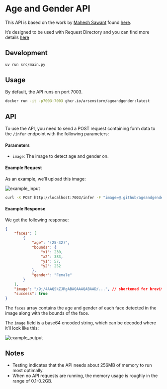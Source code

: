 # Age and Gender API

This API is based on the work by [Mahesh Sawant](https://github.com/smahesh29) found
[here](https://github.com/smahesh29/Gender-and-Age-Detection).

It’s designed to be used with Request Directory and you can find more details
[here](https://request.directory/ageandgender)

## Development

```bash
uv run src/main.py
```

## Usage

By default, the API runs on port 7003.

```bash
docker run -it -p7003:7003 ghcr.io/arsenstorm/ageandgender:latest
```

## API

To use the API, you need to send a POST request containing form data to the
`/infer` endpoint with the following parameters:

#### Parameters

- `image`: The image to detect age and gender on.

#### Example Request

As an example, we’ll upload this image:

<img src="../.github/ageandgender/example_input.jpg" alt="example_input" style="max-width: 500px;">

```bash
curl -X POST http://localhost:7003/infer -F "image=@.github/ageandgender/example_input.jpg"
```

#### Example Response

We get the following response:

```json
{
    "faces": [
        {
            "age": "(25-32)",
            "bounds": {
                "x1": 230,
                "x2": 383,
                "y1": 57,
                "y2": 252
            },
            "gender": "Female"
        }
    ],
    "image": "/9j/4AAQSkZJRgABAQAAAQABAAD/...", // shortened for brevity
    "success": true
}
```

The `faces` array contains the age and gender of each face detected in the image along with the bounds of the face.

The `image` field is a base64 encoded string, which can be decoded where
it’ll look like this:

<img src="../.github/ageandgender/example_output.jpg" alt="example_output" style="max-width: 500px;">

## Notes

- Testing indicates that the API needs about 256MB of memory to run most
  optimally.
- When no API requests are running, the memory usage is roughly in the range of
  0.1-0.2GB.